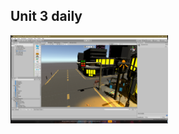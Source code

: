 ## Unit 3 daily

<img src="https://github.com/quarufus/Digital-Storytelling-Individual-Assignment/blob/main/dailies/Deliverable1/Unit3/Screenshot%20(5).png" align="left" width="50%" >

